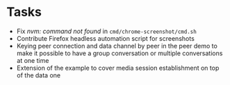 # Tasks

- Fix *nvm: command not found* in `cmd/chrome-screenshot/cmd.sh`
- Contribute Firefox headless automation script for screenshots
- Keying peer connection and data channel by peer in the peer demo to make it possible to have a group conversation or multiple conversations at one time
- Extension of the example to cover media session establishment on top of the data one
